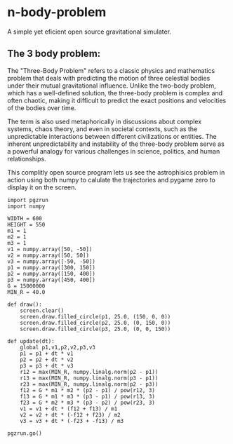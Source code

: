 # n-body-problem
A simple yet eficient open source gravitational simulater.

## The 3 body problem:
The "Three-Body Problem" refers to a classic physics and mathematics problem that deals with predicting the motion of three celestial bodies under their mutual gravitational influence. Unlike the two-body problem, which has a well-defined solution, the three-body problem is complex and often chaotic, making it difficult to predict the exact positions and velocities of the bodies over time.

The term is also used metaphorically in discussions about complex systems, chaos theory, and even in societal contexts, such as the unpredictable interactions between different civilizations or entities. The inherent unpredictability and instability of the three-body problem serve as a powerful analogy for various challenges in science, politics, and human relationships.

This complitly open source program lets us see the astrophisics problem in action using both numpy to calulate the trajectories and pygame zero to display it on the screen.

```
import pgzrun
import numpy

WIDTH = 600
HEIGHT = 550
m1 = 1
m2 = 1
m3 = 1
v1 = numpy.array([50, -50])
v2 = numpy.array([50, 50])
v3 = numpy.array([-50, -50])
p1 = numpy.array([300, 150])
p2 = numpy.array([150, 400])
p3 = numpy.array([450, 400])
G = 15000000
MIN_R = 40.0

def draw():
    screen.clear()
    screen.draw.filled_circle(p1, 25.0, (150, 0, 0))
    screen.draw.filled_circle(p2, 25.0, (0, 150, 0))
    screen.draw.filled_circle(p3, 25.0, (0, 0, 150))

def update(dt):
    global p1,v1,p2,v2,p3,v3
    p1 = p1 + dt * v1
    p2 = p2 + dt * v2
    p3 = p3 + dt * v3
    r12 = max(MIN_R, numpy.linalg.norm(p2 - p1))
    r13 = max(MIN_R, numpy.linalg.norm(p3 - p1))
    r23 = max(MIN_R, numpy.linalg.norm(p2 - p3))
    f12 = G * m1 * m2 * (p2 - p1) / pow(r12, 3)
    f13 = G * m1 * m3 * (p3 - p1) / pow(r13, 3)
    f23 = G * m2 * m3 * (p3 - p2) / pow(r23, 3)
    v1 = v1 + dt * (f12 + f13) / m1
    v2 = v2 + dt * (-f12 + f23) / m2
    v3 = v3 + dt * (-f23 + -f13) / m3

pgzrun.go()
```
